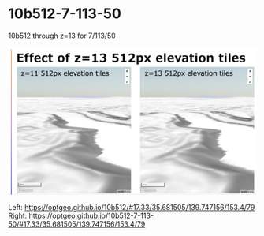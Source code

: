 # 10b512-7-113-50
10b512 through z=13 for 7/113/50

![img](diff.jpg)

Left: https://optgeo.github.io/10b512/#17.33/35.681505/139.747156/153.4/79
Right: https://optgeo.github.io/10b512-7-113-50/#17.33/35.681505/139.747156/153.4/79

